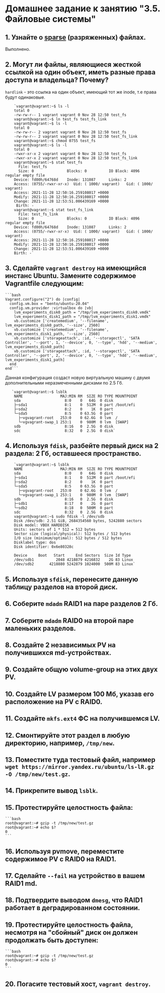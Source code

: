 # Домашнее задание к занятию "3.5. Файловые системы"

## 1. Узнайте о [sparse](https://ru.wikipedia.org/wiki/%D0%A0%D0%B0%D0%B7%D1%80%D0%B5%D0%B6%D1%91%D0%BD%D0%BD%D1%8B%D0%B9_%D1%84%D0%B0%D0%B9%D0%BB) (разряженных) файлах.
Выполнено.
## 2. Могут ли файлы, являющиеся жесткой ссылкой на один объект, иметь разные права доступа и владельца? Почему?
`hardlink` - это ссылка на один объект, имеющий тот же inode, т.е права будут одинаковые.

        `vagrant@vagrant:~$ ls -l
        total 0
        -rw-rw-r-- 1 vagrant vagrant 0 Nov 28 12:50 test_fs
        vagrant@vagrant:~$ ln test_fs test_fs_link
        vagrant@vagrant:~$ ls -l
        total 0
        -rw-rw-r-- 2 vagrant vagrant 0 Nov 28 12:50 test_fs
        -rw-rw-r-- 2 vagrant vagrant 0 Nov 28 12:50 test_fs_link
        vagrant@vagrant:~$ chmod 0755 test_fs
        vagrant@vagrant:~$ ls -l
        total 0
        -rwxr-xr-x 2 vagrant vagrant 0 Nov 28 12:50 test_fs
        -rwxr-xr-x 2 vagrant vagrant 0 Nov 28 12:50 test_fs_link
        vagrant@vagrant:~$ stat test_fs
          File: test_fs
          Size: 0               Blocks: 0          IO Block: 4096   regular empty file
        Device: fd00h/64768d    Inode: 131087      Links: 2
        Access: (0755/-rwxr-xr-x)  Uid: ( 1000/ vagrant)   Gid: ( 1000/ vagrant)
        Access: 2021-11-28 12:50:16.259108017 +0000
        Modify: 2021-11-28 12:50:16.259108017 +0000
        Change: 2021-11-28 12:53:51.006439169 +0000
         Birth: -
        vagrant@vagrant:~$ stat test_fs_link
          File: test_fs_link
          Size: 0               Blocks: 0          IO Block: 4096   regular empty file
        Device: fd00h/64768d    Inode: 131087      Links: 2
        Access: (0755/-rwxr-xr-x)  Uid: ( 1000/ vagrant)   Gid: ( 1000/ vagrant)
        Access: 2021-11-28 12:50:16.259108017 +0000
        Modify: 2021-11-28 12:50:16.259108017 +0000
        Change: 2021-11-28 12:53:51.006439169 +0000
        Birth: -`        
## 3. Сделайте `vagrant destroy` на имеющийся инстанс Ubuntu. Замените содержимое Vagrantfile следующим:

    ```bash
    Vagrant.configure("2") do |config|
      config.vm.box = "bento/ubuntu-20.04"
      config.vm.provider :virtualbox do |vb|
        lvm_experiments_disk0_path = "/tmp/lvm_experiments_disk0.vmdk"
        lvm_experiments_disk1_path = "/tmp/lvm_experiments_disk1.vmdk"
        vb.customize ['createmedium', '--filename', lvm_experiments_disk0_path, '--size', 2560]
        vb.customize ['createmedium', '--filename', lvm_experiments_disk1_path, '--size', 2560]
        vb.customize ['storageattach', :id, '--storagectl', 'SATA Controller', '--port', 1, '--device', 0, '--type', 'hdd', '--medium', lvm_experiments_disk0_path]
        vb.customize ['storageattach', :id, '--storagectl', 'SATA Controller', '--port', 2, '--device', 0, '--type', 'hdd', '--medium', lvm_experiments_disk1_path]
      end
    end```

Данная конфигурация создаст новую виртуальную машину с двумя дополнительными неразмеченными дисками по 2.5 Гб.

       `vagrant@vagrant:~$ lsblk
        NAME                 MAJ:MIN RM  SIZE RO TYPE MOUNTPOINT
        sda                    8:0    0   64G  0 disk
        ├─sda1                 8:1    0  512M  0 part /boot/efi
        ├─sda2                 8:2    0    1K  0 part
        └─sda5                 8:5    0 63.5G  0 part
          ├─vgvagrant-root   253:0    0 62.6G  0 lvm  /
          └─vgvagrant-swap_1 253:1    0  980M  0 lvm  [SWAP]
        sdb                    8:16   0  2.5G  0 disk
        sdc                    8:32   0  2.5G  0 disk`
## 4. Используя `fdisk`, разбейте первый диск на 2 раздела: 2 Гб, оставшееся пространство.
        `vagrant@vagrant:~$ lsblk
        NAME                 MAJ:MIN RM  SIZE RO TYPE MOUNTPOINT
        sda                    8:0    0   64G  0 disk
        ├─sda1                 8:1    0  512M  0 part /boot/efi
        ├─sda2                 8:2    0    1K  0 part
        └─sda5                 8:5    0 63.5G  0 part
          ├─vgvagrant-root   253:0    0 62.6G  0 lvm  /
          └─vgvagrant-swap_1 253:1    0  980M  0 lvm  [SWAP]
        sdb                    8:16   0  2.5G  0 disk
        ├─sdb1                 8:17   0    2G  0 part
        └─sdb2                 8:18   0  500M  0 part
        sdc                    8:32   0  2.5G  0 disk
        vagrant@vagrant:~$ sudo fdisk -l /dev/sdb
        Disk /dev/sdb: 2.51 GiB, 2684354560 bytes, 5242880 sectors
        Disk model: VBOX HARDDISK
        Units: sectors of 1 * 512 = 512 bytes
        Sector size (logical/physical): 512 bytes / 512 bytes
        I/O size (minimum/optimal): 512 bytes / 512 bytes
        Disklabel type: dos
        Disk identifier: 0x6e80328c
        
        Device     Boot   Start     End Sectors  Size Id Type
        /dev/sdb1          2048 4218879 4216832    2G 83 Linux
        /dev/sdb2       4218880 5242879 1024000  500M 83 Linux`
## 5. Используя `sfdisk`, перенесите данную таблицу разделов на второй диск.

## 6. Соберите `mdadm` RAID1 на паре разделов 2 Гб.

## 7. Соберите `mdadm` RAID0 на второй паре маленьких разделов.

## 8. Создайте 2 независимых PV на получившихся md-устройствах.

## 9. Создайте общую volume-group на этих двух PV.

## 10. Создайте LV размером 100 Мб, указав его расположение на PV с RAID0.

## 11. Создайте `mkfs.ext4` ФС на получившемся LV.

## 12. Смонтируйте этот раздел в любую директорию, например, `/tmp/new`.

## 13. Поместите туда тестовый файл, например `wget https://mirror.yandex.ru/ubuntu/ls-lR.gz -O /tmp/new/test.gz`.

## 14. Прикрепите вывод `lsblk`.

## 15. Протестируйте целостность файла:

    ```bash
    root@vagrant:~# gzip -t /tmp/new/test.gz
    root@vagrant:~# echo $?
    0
    ```

## 16. Используя pvmove, переместите содержимое PV с RAID0 на RAID1.

## 17. Сделайте `--fail` на устройство в вашем RAID1 md.

## 18. Подтвердите выводом `dmesg`, что RAID1 работает в деградированном состоянии.

## 19. Протестируйте целостность файла, несмотря на "сбойный" диск он должен продолжать быть доступен:

    ```bash
    root@vagrant:~# gzip -t /tmp/new/test.gz
    root@vagrant:~# echo $?
    0
    ```

## 20. Погасите тестовый хост, `vagrant destroy`.
